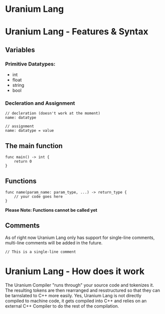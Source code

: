 # Uranium Lang


# Uranium Lang - Features & Syntax

## Variables

### Primitive Datatypes:
- int
- float
- string
- bool

### Decleration and Assignment
```
// decleration (doesn't work at the moment)
name: datatype

// assignment
name: datatype = value
```

## The main function
```
func main() -> int {
	return 0
}
```

## Functions
```
func name(param_name: param_type, ...) -> return_type {
	// your code goes here
}
```

**Please Note: Functions cannot be called yet**

## Comments
As of right now Uranium Lang only has support for single-line comments, multi-line comments will be added in the future.
```
// This is a single-line comment
```


# Uranium Lang - How does it work

The Uranium Compiler "runs through" your source code and tokenizes it. The resulting tokens are then
rearranged and resstructured so that they can be tarnslated to C++ more easily.
Yes, Uranium Lang is not directly compiled to machine code, it gets compiled into C++ and
relies on an external C++ Compiler to do the rest of the compilation.
